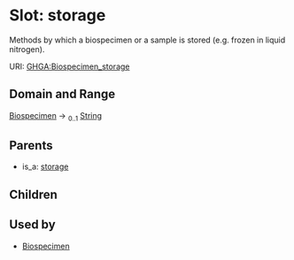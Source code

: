 
# Slot: storage


Methods by which a biospecimen or a sample is stored (e.g. frozen in liquid nitrogen).

URI: [GHGA:Biospecimen_storage](https://w3id.org/GHGA/Biospecimen_storage)


## Domain and Range

[Biospecimen](Biospecimen.md) &#8594;  <sub>0..1</sub> [String](types/String.md)

## Parents

 *  is_a: [storage](storage.md)

## Children


## Used by

 * [Biospecimen](Biospecimen.md)
